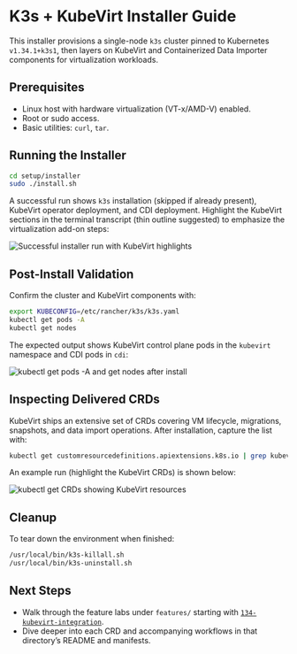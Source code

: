# K3s + KubeVirt Installer Guide

This installer provisions a single-node `k3s` cluster pinned to Kubernetes `v1.34.1+k3s1`, then layers on KubeVirt and Containerized Data Importer components for virtualization workloads.

## Prerequisites

- Linux host with hardware virtualization (VT-x/AMD-V) enabled.
- Root or sudo access.
- Basic utilities: `curl`, `tar`.

## Running the Installer

```bash
cd setup/installer
sudo ./install.sh
```

A successful run shows `k3s` installation (skipped if already present), KubeVirt operator deployment, and CDI deployment. Highlight the KubeVirt sections in the terminal transcript (thin outline suggested) to emphasize the virtualization add-on steps:

![Successful installer run with KubeVirt highlights](../../docs/images/installer-success.png)

## Post-Install Validation

Confirm the cluster and KubeVirt components with:

```bash
export KUBECONFIG=/etc/rancher/k3s/k3s.yaml
kubectl get pods -A
kubectl get nodes
```

The expected output shows KubeVirt control plane pods in the `kubevirt` namespace and CDI pods in `cdi`:

![kubectl get pods -A and get nodes after install](../../docs/images/kubectl-status.png)

## Inspecting Delivered CRDs

KubeVirt ships an extensive set of CRDs covering VM lifecycle, migrations, snapshots, and data import operations. After installation, capture the list with:

```bash
kubectl get customresourcedefinitions.apiextensions.k8s.io | grep kubevirt
```

An example run (highlight the KubeVirt CRDs) is shown below:

![kubectl get CRDs showing KubeVirt resources](../../docs/images/kubevirt-crds.png)

## Cleanup

To tear down the environment when finished:

```bash
/usr/local/bin/k3s-killall.sh
/usr/local/bin/k3s-uninstall.sh
```

## Next Steps

- Walk through the feature labs under `features/` starting with [`134-kubevirt-integration`](../../features/134-kubevirt-integration).
- Dive deeper into each CRD and accompanying workflows in that directory’s README and manifests.
